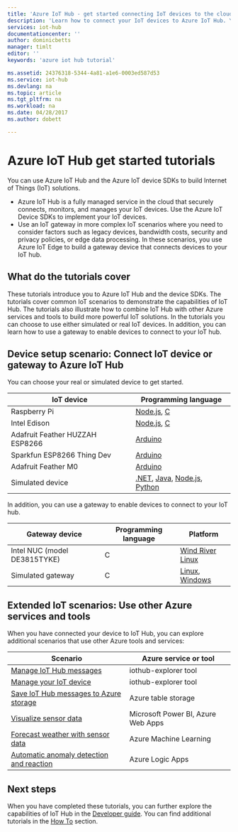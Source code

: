 ```yaml
---
title: 'Azure IoT Hub - get started connecting IoT devices to the cloud | Azure'
description: 'Learn how to connect your IoT devices to Azure IoT Hub. Your devices can send telemtry to IoT Hub and Iot Hub can monitor and manage your devices.'
services: iot-hub
documentationcenter: ''
author: dominicbetts
manager: timlt
editor: ''
keywords: 'azure iot hub tutorial'

ms.assetid: 24376318-5344-4a81-a1e6-0003ed587d53
ms.service: iot-hub
ms.devlang: na
ms.topic: article
ms.tgt_pltfrm: na
ms.workload: na
ms.date: 04/28/2017
ms.author: dobett

---
```

# Azure IoT Hub get started tutorials

You can use Azure IoT Hub and the Azure IoT device SDKs to build Internet of Things (IoT) solutions.

* Azure IoT Hub is a fully managed service in the cloud that securely connects, monitors, and manages your IoT devices. Use the Azure IoT Device SDKs to implement your IoT devices.
* Use an IoT gateway in more complex IoT scenarios where you need to consider factors such as legacy devices, bandwidth costs, security and privacy policies, or edge data processing. In these scenarios, you use Azure IoT Edge to build a gateway device that connects devices to your IoT hub.

## What do the tutorials cover

These tutorials introduce you to Azure IoT Hub and the device SDKs. The tutorials cover common IoT scenarios to demonstrate the capabilities of IoT Hub. The tutorials also illustrate how to combine IoT Hub with other Azure services and tools to build more powerful IoT solutions. In the tutorials you can choose to use either simulated or real IoT devices. In addition, you can learn how to use a gateway to enable devices to connect to your IoT hub.

## Device setup scenario: Connect IoT device or gateway to Azure IoT Hub

You can choose your real or simulated device to get started.

| IoT device                       | Programming language |
|---------------------------------|----------------------|
| Raspberry Pi                    | [Node.js][Pi_Nd], [C][Pi_C]           |
| Intel Edison                    | [Node.js][Ed_Nd], [C][Ed_C]           |
| Adafruit Feather HUZZAH ESP8266 | [Arduino][Hu_Ard]              |
| Sparkfun ESP8266 Thing Dev      | [Arduino][Th_Ard]              |
| Adafruit Feather M0             | [Arduino][M0_Ard]              |
| Simulated device                | [.NET][Sim_NET], [Java][Sim_Jav], [Node.js][Sim_Nd], [Python][Sim_Pyth]              |

In addition, you can use a gateway to enable devices to connect to your IoT hub.

| Gateway device               | Programming language | Platform         |
|------------------------------|----------------------|------------------|
| Intel NUC (model DE3815TYKE) | C                    | [Wind River Linux][NUC_Lnx] |
| Simulated gateway            | C                    | [Linux][Sim_Lnx], [Windows][Sim_Win] |

## Extended IoT scenarios: Use other Azure services and tools

When you have connected your device to IoT Hub, you can explore additional scenarios that use other Azure tools and services:

| Scenario                                    | Azure service or tool              |
|---------------------------------------------|------------------------------------|
| [Manage IoT Hub messages][Mg_IoT_Hub_Msg]                    | iothub-explorer tool               |
| [Manage your IoT device][Mg_IoT_Dv]               | iothub-explorer tool               |
| [Save IoT Hub messages to Azure storage][Sv_IoT_Msg_Stor]                      | Azure table storage               |
| [Visualize sensor data][Vis_Data]             | Microsoft Power BI, Azure Web Apps |
| [Forecast weather with sensor data][Weather_Forecast] | Azure Machine Learning             |
| [Automatic anomaly detection and reaction][Anomaly_Detect]    | Azure Logic Apps                   |

## Next steps

When you have completed these tutorials, you can further explore the capabilities of IoT Hub in the [Developer guide][lnk-dev-guide]. You can find additional tutorials in the [How To][lnk-how-to] section.


[Pi_Nd]: ./iot-hub-raspberry-pi-kit-node-get-started.md
[Pi_C]: ./iot-hub-raspberry-pi-kit-c-get-started.md
[Ed_Nd]: ./iot-hub-intel-edison-kit-node-get-started.md
[Ed_C]: ./iot-hub-intel-edison-kit-c-get-started.md
[Hu_Ard]: ./iot-hub-arduino-huzzah-esp8266-get-started.md
[Th_Ard]: ./iot-hub-sparkfun-esp8266-thing-dev-get-started.md
[M0_Ard]: ./iot-hub-adafruit-feather-m0-wifi-kit-arduino-get-started.md
[Sim_NET]: ./iot-hub-csharp-csharp-getstarted.md
[Sim_Jav]: ./iot-hub-java-java-getstarted.md
[Sim_Nd]: ./iot-hub-node-node-getstarted.md
[Sim_Pyth]: ./iot-hub-python-getstarted.md
[NUC_Lnx]: ./iot-hub-gateway-kit-c-lesson1-set-up-nuc.md
[Sim_Lnx]: ./iot-hub-linux-gateway-sdk-get-started.md
[Sim_Win]: ./iot-hub-windows-gateway-sdk-get-started.md
[Mg_IoT_Hub_Msg]: ./iot-hub-explorer-cloud-device-messaging.md
[Mg_IoT_Dv]: ./iot-hub-device-management-iothub-explorer.md
[Sv_IoT_Msg_Stor]: ./iot-hub-store-data-in-azure-table-storage.md
[Vis_Data]: ./iot-hub-live-data-visualization-in-power-bi.md
[Weather_Forecast]: ./iot-hub-weather-forecast-machine-learning.md
[Anomaly_Detect]: ./iot-hub-monitoring-notifications-with-azure-logic-apps.md
[lnk-dev-guide]: ./iot-hub-devguide.md
[lnk-how-to]: ./iot-hub-how-to.md